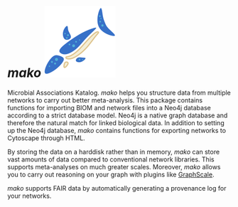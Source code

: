 # _mako_ ![mako](https://github.com/ramellose/mako/blob/master/mako.png)
Microbial Associations Katalog. _mako_ helps you structure data from multiple networks to carry out better meta-analysis.
This package contains functions for importing BIOM and network files into a Neo4j database according to a strict database model.
Neo4j is a native graph database and therefore the natural match for linked biological data.
In addition to setting up the Neo4j database, _mako_ contains functions for exporting networks to Cytoscape through HTML.

By storing the data on a harddisk rather than in memory, _mako_ can store vast amounts of data compared to conventional network libraries.
This supports meta-analyses on much greater scales. Moreover, _mako_ allows you to carry out reasoning on your graph with plugins like [GraphScale](https://www.derivo.de/en/products/graphscale/).

_mako_ supports FAIR data by automatically generating a provenance log for your networks.
